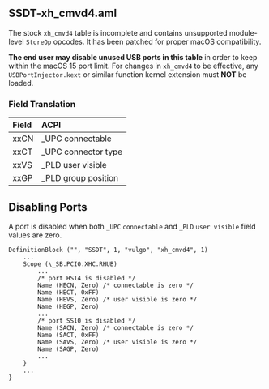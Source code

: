 ## SSDT-xh_cmvd4.aml

The stock ```xh_cmvd4``` table is incomplete and contains unsupported module-level ```StoreOp``` opcodes. It has been patched for proper macOS compatibility. 

**The end user may disable unused USB ports in this table** in order to keep within the macOS 15 port limit. For changes in ```xh_cmvd4``` to be effective, any ```USBPortInjector.kext``` or similar function kernel extension must __NOT__ be loaded.

### Field Translation

| Field | ACPI                 |
|:------|:---------------------|
| xxCN  | _UPC connectable     |
| xxCT  | _UPC connector type  |
| xxVS  | _PLD user visible    |
| xxGP  | _PLD group position  |

## Disabling Ports

A port is disabled when both ```_UPC``` ```connectable``` and ```_PLD``` ```user visible``` field values are zero.

```
DefinitionBlock ("", "SSDT", 1, "vulgo", "xh_cmvd4", 1)
    ...
    Scope (\_SB.PCI0.XHC.RHUB)
        ...
        /* port HS14 is disabled */
        Name (HECN, Zero) /* connectable is zero */
        Name (HECT, 0xFF)
        Name (HEVS, Zero) /* user visible is zero */
        Name (HEGP, Zero)
        ...        
        /* port SS10 is disabled */
        Name (SACN, Zero) /* connectable is zero */
        Name (SACT, 0xFF)
        Name (SAVS, Zero) /* user visible is zero */
        Name (SAGP, Zero)
        ...
    }
    ...
}
```
